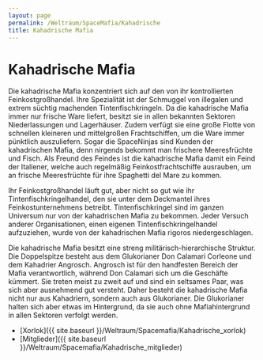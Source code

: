 ```yaml
---
layout: page
permalink: /Weltraum/SpaceMafia/Kahadrische
title: Kahadrische Mafia
---
```


# Kahadrische Mafia

Die kahadrische Mafia konzentriert sich auf den von ihr kontrollierten Feinkostgroßhandel. Ihre Spezialität ist der Schmuggel von illegalen und extrem süchtig machenden Tintenfischkringeln. Da die kahadrische Mafia immer nur frische Ware liefert, besitzt sie in allen bekannten Sektoren Niederlassungen und Lagerhäuser. Zudem verfügt sie eine große Flotte von schnellen kleineren und mittelgroßen Frachtschiffen, um die Ware immer pünktlich auszuliefern. Sogar die SpaceNinjas sind Kunden der kahadrischen Mafia, denn nirgends bekommt man frischere Meeresfrüchte und Fisch. Als Freund des Feindes ist die kahadrische Mafia damit ein Feind der Italiener, welche auch regelmäßig Feinkostfrachtschiffe ausrauben, um an frische Meeresfrüchte für ihre Spaghetti del Mare zu kommen.

Ihr Feinkostgroßhandel läuft gut, aber nicht so gut wie ihr Tintenfischkringelhandel, den sie unter dem Deckmantel ihres Feinkostunternehmens betreibt. Tintenfischkringel sind im ganzen Universum nur von der kahadrischen Mafia zu bekommen. Jeder Versuch anderer Organisationen, einen eigenen Tintenfischkringelhandel aufzuziehen, wurde von der kahadrischen Mafia rigoros niedergeschlagen.

Die kahadrische Mafia besitzt eine streng militärisch-hierarchische Struktur. Die Doppelspitze besteht aus dem Glukorianer Don Calamari Corleone und dem Kahadrier Angrosch. Angrosch ist für den handfesten Bereich der Mafia verantwortlich, während Don Calamari sich um die Geschäfte kümmert. Sie treten meist zu zweit auf und sind ein seltsames Paar, was sich aber ausnehmend gut versteht. Daher besteht die kahadrische Mafia nicht nur aus Kahadriern, sondern auch aus Glukorianer. Die Glukorianer halten sich aber etwas im Hintergrund, da sie auch ohne Mafiahintergrund in allen Sektoren verfolgt werden.

- [Xorlok]({{ site.baseurl }}/Weltraum/Spacemafia/Kahadrische_xorlok)
- [Mitglieder]({{ site.baseurl }}/Weltraum/Spacemafia/Kahadrische_mitglieder)

